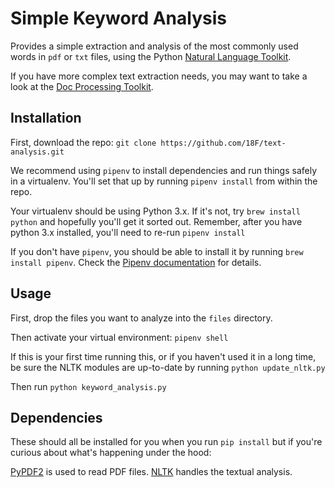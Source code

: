 # Simple Keyword Analysis

Provides a simple extraction and analysis of the most commonly used words in `pdf` or `txt` files, using
the Python [Natural Language Toolkit](https://www.nltk.org/).

If you have more complex text extraction needs, 
you may want to take a look at the [Doc Processing Toolkit](https://github.com/18F/doc_processing_toolkit).


## Installation
First, download the repo:
`git clone https://github.com/18F/text-analysis.git`

We recommend using `pipenv` to install dependencies and run things safely in a virtualenv.
You'll set that up by running
`pipenv install` from within the repo.

Your virtualenv should be using Python 3.x. If it's not, try `brew install python`
and hopefully you'll get it sorted out. Remember, after you have python 3.x installed,
you'll need to re-run `pipenv install`

If you don't have `pipenv`, you should be able to install it by running `brew install pipenv`.
Check the [Pipenv documentation](https://pypi.org/project/pipenv/) for details.


## Usage

First, drop the files you want to analyze into the `files` directory.

Then activate your virtual environment: 
`pipenv shell`

If this is your first time running this, or if you haven't used it in a long time, 
be sure the NLTK modules are up-to-date by running 
`python update_nltk.py`

Then run 
`python keyword_analysis.py`



## Dependencies

These should all be installed for you when  you run `pip install` but if you're curious about
what's happening under the hood:

[PyPDF2](https://pypi.org/project/PyPDF2/) is used to read PDF files.
[NLTK](https://www.nltk.org/) handles the textual analysis.
